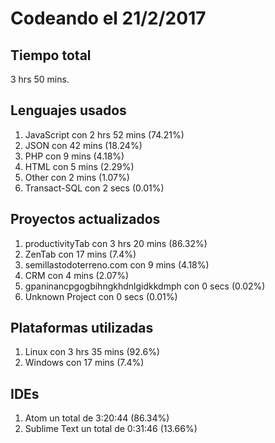 # Codeando el 21/2/2017

## Tiempo total
3 hrs 50 mins.

## Lenguajes usados
1. JavaScript con 2 hrs 52 mins (74.21%)
1. JSON con 42 mins (18.24%)
1. PHP con 9 mins (4.18%)
1. HTML con 5 mins (2.29%)
1. Other con 2 mins (1.07%)
1. Transact-SQL con 2 secs (0.01%)

## Proyectos actualizados
1. productivityTab con 3 hrs 20 mins (86.32%)
1. ZenTab con 17 mins (7.4%)
1. semillastodoterreno.com con 9 mins (4.18%)
1. CRM con 4 mins (2.07%)
1. gpaninancpgogbihngkhdnlgidkkdmph con 0 secs (0.02%)
1. Unknown Project con 0 secs (0.01%)

## Plataformas utilizadas
1. Linux con 3 hrs 35 mins (92.6%)
1. Windows con 17 mins (7.4%)

## IDEs
1. Atom un total de 3:20:44 (86.34%)
1. Sublime Text un total de 0:31:46 (13.66%)
